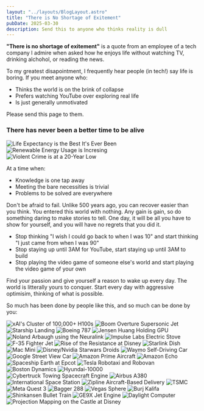 ```yaml
---
layout: "../layouts/BlogLayout.astro"
title: "There is No Shortage of Exitement"
pubDate: 2025-03-30
description: Send this to anyone who thinks reality is dull
---
```



**"There is no shortage of exitement"** is a quote from an employee of a tech company I admire when
asked how he enjoys life without watching TV, drinking alchohol, or reading the news.

To my greatest disapointment, I frequently hear people (in tech!) say life is boring. If you meet
anyone who:

-   Thinks the world is on the brink of collapse
-   Prefers watching YouTube over exploring real life
-   Is just generally unmotivated

Please send this page to them.

### There has never been a better time to be alive

<img alt="Life Expectancy is the Best It's Ever Been" src="https://humanprogress.org/wp-content/uploads/2023/03/Trend-24-Updated-Chart.png" />
<img alt="Renewable Energy Usage is Incresing" src="https://www.kxan.com/wp-content/uploads/sites/40/2021/08/Screen-Shot-2021-08-03-at-7.54.00-PM-e1628038482756.png" />
<img alt="Violent Crime is at a 20-Year Low" src="https://cdn.factcheck.org/UploadedFiles/violent-crime-rate.jpg" />

At a time when:

-   Knowledge is one tap away
-   Meeting the bare necessities is trivial
-   Problems to be solved are everywhere

Don't be afraid to fail. Unlike 500 years ago, you can recover easier than you think. You entered
this world with nothing. Any gain is gain, so do something daring to make stories to tell. One day,
it will be all you have to show for yourself, and you will have no regrets that you did it.

-   Stop thinking "I wish I could go back to when I was 10" and start thinking "I just came from
    when I was 90"
-   Stop staying up until 3AM for YouTube, start staying up until 3AM to build
-   Stop playing the video game of someone else's world and start playing the video game of your own

Find your passion and give yourself a reason to wake up every day. The world is litterally yours to
conquer. Start every day with aggressive optimisim, thinking of what is possible.

So much has been done by people like this, and so much can be done by you:

<div class="image-grid">
    <img alt="xAI's Cluster of 100,000+ H100s" src="https://pbs.twimg.com/media/GhvbG-hXgAAlAXC?format=jpg&name=medium"/>
    <img alt="Boom Overture Supersonic Jet" src="https://s202.q4cdn.com/986123435/files/doc_news/2022/08/1/Boom_60Ka_16x9_v2.jpg"/>
    <img alt="Starship Landing" src="https://pbs.twimg.com/media/GZya-ecXQAAmb0n?format=jpg&name=large"/>
    <img alt="Boeing 787" src="https://images.aircharterservice.com/global/aircraft-guide/group-charter/boeing-b787-1.jpg"/>
    <img alt="Jensen Huang Holding GPU" src="https://external-preview.redd.it/nvidia-ceo-we-cant-do-computer-graphics-anymore-without-v0-ZHSJfOunoJHhXCkfKkA_qegGzGe9p3ons5YiAjlLrpA.jpg?auto=webp&s=988a6c3076e352a7d5017407c915ea14e9226852"/>
    <img alt="Noland Arbaugh using the Neuralink" src="https://assets.bwbx.io/images/users/iqjWHBFdfxIU/i.JTzXXe3ANY/v2/-1x-1.webp"/>
    <img alt="Impulse Labs Electric Stove" src="https://www.potreroview.net/wp-content/uploads/2023/12/PotreroView_2023-06_impulse-labs.png"/>
    <img alt="F-35 Fighter Jet" src="https://www.lockheedmartin.com/content/dam/lockheed-martin/general/template/images/ryan169.jpg"/>
    <img alt="Rise of the Resistance at Disney" src="https://lumiere-a.akamaihd.net/v1/images/5e209ced0fd4cb0001e15a16-image_4d5a74c5.jpeg?region=336,0,864,864"/>
    <img alt="Starlink Dish" src="https://www.starlink.com/public-files/home_feature_mini_d.webp"/>
    <img alt="Mac Mini" src="https://www.apple.com/newsroom/images/2024/10/apples-new-mac-mini-apples-new-mac-mini-is-more-mighty-more-mini-and-built-for-apple-intelligence/article/Apple-Mac-mini-hero_big.jpg.large_2x.jpg"/>
    <img alt="Disney/Nvidia Starwars Droids" src="https://wdwmagic.twic.pics/ElementGalleryItems/attractions/Fullsize/Star-Wars-Land_Full_53435.jpg"/>
    <img alt="Waymo Self-Driving Car" src="https://i.extremetech.com/imagery/content-types/01ReMlFeLU518oTsh8RHohw/hero-image.fit_lim.v1715705319.jpg"/>
    <img alt="Google Street View Car" src="https://www.mytwintiers.com/wp-content/uploads/sites/89/2022/07/GettyImages-1240875445.jpg?w=2560&h=1440&crop=1"/>
    <img alt="Amazon Prime Aircraft" src="https://assets.aboutamazon.com/dims4/default/1f82ece/2147483647/strip/true/crop/2548x1434+1+0/resize/2640x1486!/quality/90/?url=https%3A%2F%2Famazon-blogs-brightspot.s3.amazonaws.com%2Fd0%2Fa2%2F40ea55214df78a534364fb9c100f%2Fabout-amazon-feature-feature001-amazon-amazonair-zsc-9925-copy-2550x1434.jpg"/>
    <img alt="Amazon Echo" src="https://platform.vox.com/wp-content/uploads/sites/2/chorus/uploads/chorus_asset/file/19734956/GettyImages_1154848776.jpg?quality=90&strip=all&crop=3.0874934771265%2C0%2C93.825013045747%2C100&w=2400"/>
    <img alt="Spaceship Earth at Epcot" src="https://upload.wikimedia.org/wikipedia/commons/thumb/7/73/Spaceship_Earth%2C_EPCOT.jpg/1200px-Spaceship_Earth%2C_EPCOT.jpg"/>
    <img alt="Tesla Robotaxi and Robovan" src="https://www.forbes.com.au/wp-content/uploads/2024/10/Robotaxi_99.jpg"/>
    <img alt="Boston Dynamics" src="https://cloudfront-us-east-1.images.arcpublishing.com/bostonglobe/WHCMILFROKJTP4AG5DN62ZEPGU.jpg"/>
    <img alt="Hyundai-10000" src="https://clickpetroleoegas.com.br/wp-content/uploads/2024/05/hyundai.jpg"/>
    <img alt="Cybertruck Towing Spacecraft Engine" src="https://digitalassets.tesla.com/tesla-contents/image/upload/f_auto,q_auto/Cybertruck-Hero-Desktop-v2.png"/>
    <img alt="Airbus A380" src="https://runwaygirlnetwork.com/wp-content/uploads/2024/10/Qantas-A380-Taking-Off-2.jpg"/>
    <img alt="International Space Station" src="https://cdn.mos.cms.futurecdn.net/F4usRYsv56CWbPk6YK2YCT.jpg"/>
    <img alt="Zipline Aircraft-Based Delivery" src="https://upload.wikimedia.org/wikipedia/commons/9/96/Zipline_Drone_Launch.jpg"/>
    <img alt="TSMC" src="https://cdn.wccftech.com/wp-content/uploads/2024/04/Intel-TSMC.webp"/>
    <img alt="Meta Quest 3" src="https://lordsofgaming.net/wp-content/uploads/2024/10/Meta-Quest-3-MR.jpg"/>
    <img alt="Bagger 288" src="https://i.ytimg.com/vi/rtDQazrknsE/sddefault.jpg"/>
    <img alt="Vegas Sphere" src="https://media.licdn.com/dms/image/v2/D4D12AQF0dIGNmVVzyQ/article-cover_image-shrink_720_1280/article-cover_image-shrink_720_1280/0/1711453265378?e=2147483647&v=beta&t=IUoYAae87MPdeGLc-wKF5i8Kcpjnt1BiS1SQMCAtnfA"/>
    <img alt="Burj Kalifa" src="https://www.allplan.com/fileadmin/_processed_/6/5/csm_iStock-183346577_NEU_b998568fdd.jpg"/>
    <img alt="Shinkansen Bullet Train" src="https://cdn.cheapoguides.com/wp-content/uploads/sites/2/2023/10/tokaido-shinkansen_gdl.jpg"/>
    <img alt="GE9X Jet Engine" src="https://i.redd.it/weycj4muamy51.jpg"/>
    <img alt="Daylight Computer" src="https://bgr.com/wp-content/uploads/2024/07/Daylight-Computer-DC-1.jpg?quality=82&strip=all&resize=1400,788"/>
    <img alt="Projection Mapping on the Castle at Disney" src="https://www.disneycampus.com/content/dam/dse-ic/blog/the-science-behind-the-magic-disney-enchantment/Image2.png"/>
</div

